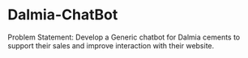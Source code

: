 # Dalmia-ChatBot
Problem Statement: Develop a Generic chatbot for Dalmia cements to support their sales and improve interaction with their website.
